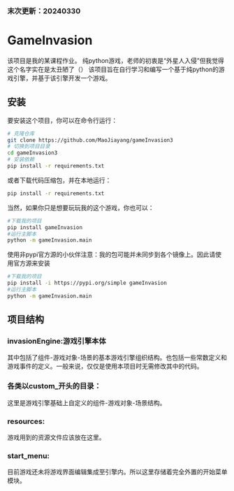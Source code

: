 ### 末次更新：20240330
# GameInvasion
该项目是我的某课程作业。
纯python游戏，老师的初衷是“外星人入侵”但我觉得这个名字实在是太丑陋了（）
该项目旨在自行学习和编写一个基于纯python的游戏引擎，并基于该引擎开发一个游戏。

## 安装

要安装这个项目，你可以在命令行运行：
```bash
# 克隆仓库
git clone https://github.com/MaoJiayang/gameInvasion3
# 切换到项目目录
cd gameInvasion3
# 安装依赖
pip install -r requirements.txt
```
或者下载代码压缩包，并在本地运行：
```bash
pip install -r requirements.txt
```
当然，如果你只是想要玩玩我的这个游戏，你也可以：
```bash
#下载我的项目
pip install gameInvasion
#运行主脚本
python -m gameInvasion.main
```

使用非pypi官方源的小伙伴注意：我的包可能并未同步到各个镜像上。因此请使用官方源来安装
```bash
#下载我的项目
pip install -i https://pypi.org/simple gameInvasion
#运行主脚本
python -m gameInvasion.main
```
## 项目结构
### invasionEngine:游戏引擎本体
其中包括了组件-游戏对象-场景的基本游戏引擎组织结构。也包括一些常数定义和游戏事件的定义。一般来说，仅仅是使用本项目时无需修改其中的代码。
### 各类以custom_开头的目录：
这里是游戏引擎基础上自定义的组件-游戏对象-场景结构。
### resources:
游戏用到的资源文件应该放在这里。
### start_menu:
目前游戏还未将游戏界面编辑集成至引擎内。所以这里存储着完全外置的开始菜单模块。
